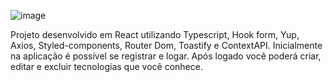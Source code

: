 ![image](https://user-images.githubusercontent.com/40778394/189754939-21e92d37-51ce-4a2c-8b27-8bef0db6a4e1.png)

Projeto desenvolvido em React utilizando Typescript, Hook form, Yup, Axios, Styled-components, Router Dom, Toastify e ContextAPI. Inicialmente na aplicação é possível se registrar e logar. Após logado você poderá criar, editar e excluir tecnologias que você conhece.
